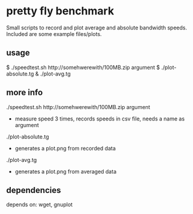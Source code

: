 # pretty fly benchmark
Small scripts to record and plot average and absolute bandwidth speeds. Included are some example files/plots.

## usage
$ ./speedtest.sh http://somehwerewith/100MB.zip argument
$ ./plot-absolute.tg & ./plot-avg.tg 

## more info
./speedtest.sh http://somehwerewith/100MB.zip argument
   * measure speed 3 times, records speeds in csv file, needs a name as argument 

./plot-absolute.tg
   * generates a plot.png from recorded data

./plot-avg.tg
   * generates a plot.png from averaged data

## dependencies
depends on: wget, gnuplot
